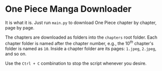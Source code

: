 # One Piece Manga Downloader

It is what it is. Just run `main.py` to download One Piece chapter by chapter, page by page.

The chapters are downloaded as folders into the `chapters` root folder. Each chapter folder is named after the chapter number, e.g., the $10^{th}$ chapter's folder is named as `10`. Inside a chapter folder are its pages: `1.jpeg`, `2.jpeg`, and so on.

Use the `Ctrl + C` combination to stop the script whenever you desire.